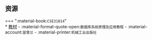 ## 资源  
=== ":material-book:`CSE31014`"  
    * [教材](https://api.hanximeng.com/lanzou/?url=https://cqu-openlib.lanzout.com/ipVN72qapw3e&type=down) - :material-format-quote-open:`数据库系统原理及应用教程` - :material-account:`苗雪兰` - :material-printer:`机械工业出版社`  